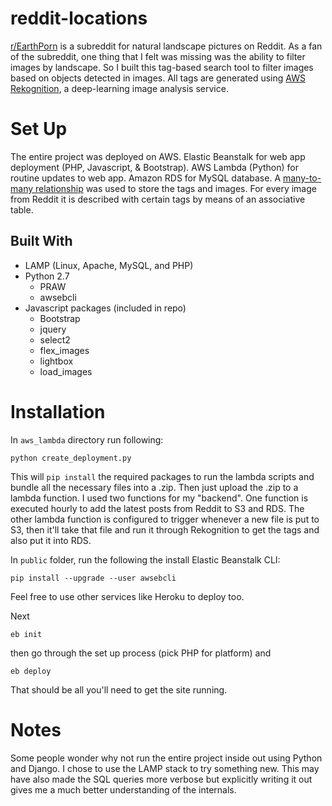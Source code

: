 # reddit-locations
[r/EarthPorn](https://www.reddit.com/r/EarthPorn/) is a subreddit for natural landscape pictures on Reddit. As a fan of the subreddit, one thing that I felt was missing was the ability to filter images by landscape. So I built this tag-based search tool to filter images based on objects detected in images. All tags are generated using [AWS Rekognition](https://aws.amazon.com/rekognition/), a deep-learning image analysis service.

# Set Up
The entire project was deployed on AWS. Elastic Beanstalk for web app deployment (PHP, Javascript, & Bootstrap). AWS Lambda (Python) for routine updates to web app. Amazon RDS for MySQL database. A [many-to-many relationship](https://en.wikipedia.org/wiki/Many-to-many_(data_model)) was used to store the tags and images. For every image from Reddit it is described with certain tags by means of an associative table.

## Built With
* LAMP (Linux, Apache, MySQL, and PHP)
* Python 2.7
    * PRAW
    * awsebcli
* Javascript packages (included in repo)
    * Bootstrap
    * jquery
    * select2
    * flex_images
    * lightbox
    * load_images

# Installation
In `aws_lambda` directory run following:
```
python create_deployment.py
```
This will `pip install` the required packages to run the lambda scripts and bundle all the necessary files into a .zip. Then just upload the .zip to a lambda function. I used two functions for my "backend". One function is executed hourly to add the latest posts from Reddit to S3 and RDS. The other lambda function is configured to trigger whenever a new file is put to S3,  then it'll take that file and run it through Rekognition to get the tags and also put it into RDS.

In `public` folder, run the following the install Elastic Beanstalk CLI:
```
pip install --upgrade --user awsebcli
```
Feel free to use other services like Heroku to deploy too.

Next
```
eb init
```
then go through the set up process (pick PHP for platform) and
```
eb deploy
```

That should be all you'll need to get the site running.

# Notes
Some people wonder why not run the entire project inside out using Python and Django. I chose to use the LAMP stack to try something new. This may have also made the SQL queries more verbose but explicitly writing it out gives me a much better understanding of the internals.
